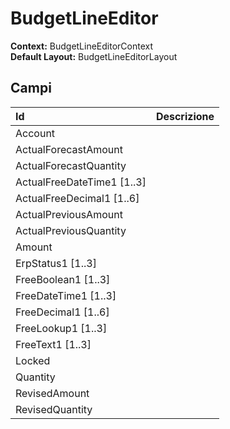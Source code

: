 # BudgetLineEditor

**Context:** BudgetLineEditorContext  
**Default Layout:** BudgetLineEditorLayout



## Campi

| Id | Descrizione |
| :--- | :--- |
| Account |  |
| ActualForecastAmount |  |
| ActualForecastQuantity |  |
| ActualFreeDateTime1 \[1..3\] |  |
| ActualFreeDecimal1 \[1..6\] |  |
| ActualPreviousAmount |  |
| ActualPreviousQuantity |  |
| Amount |  |
| ErpStatus1 \[1..3\] |  |
| FreeBoolean1 \[1..3\] |  |
| FreeDateTime1 \[1..3\] |  |
| FreeDecimal1 \[1..6\] |  |
| FreeLookup1 \[1..3\] |  |
| FreeText1 \[1..3\] |  |
| Locked |  |
| Quantity |  |
| RevisedAmount |  |
| RevisedQuantity |  |

